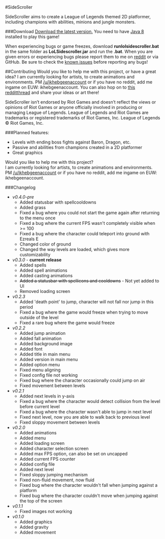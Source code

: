 #SideScroller

SideScroller aims to create a League of Legends themed 2D platformer, including champions with abilities, minions and jungle monsters. 

###Download
[Download the latest version.](https://github.com/ikhebgeenaccount/SideScroller/releases)
You need to have [Java 8](http://www.java.com) installed to play this game!

When experiencing bugs or game freezes, download **runlolsidescroller.bat** in the same folder as **LoLSidescroller.jar** and run the **.bat**. When you are given errors or experiencing bugs please report them to me on [reddit](http://www.reddit.com/u/ikhebgeenaccount) or via GitHub. Be sure to check the [known issues](https://github.com/ikhebgeenaccount/SideScroller/blob/master/BUGS.md) before reporting any bugs!

##Contributing
Would you like to help me with this project, or have a great idea?
I am currently looking for artists, to create animations and environments.
PM [/u/ikhebgeenaccount](http://www.reddit.com/u/ikhebgeenaccount) or if you have no reddit, add me ingame on EUW: ikhebgeenaccount.
You can also hop on to [this redditthread]() and share your ideas or art there!

SideScroller isn’t endorsed by Riot Games and doesn’t reflect the views or opinions of Riot Games or anyone officially involved in producing or managing League of Legends. League of Legends and Riot Games are trademarks or registered trademarks of Riot Games, Inc. League of Legends © Riot Games, Inc.

###Planned features:
  - Levels with ending boss fights against Baron, Dragon, etc.
  - Passive and abilities from champions created in a 2D platformer
  - Great graphics
  
Would you like to help me with this project?  
I am currently looking for artists, to create animations and environments.  
PM [/u/ikhebgeenaccount](http://www.reddit.com/u/ikhebgeenaccount) or if you have no reddit, add me ingame on EUW: ikhebgeenaccount.  

###Changelog
  - *v0.4.0-pre*
    - Added statusbar with spellcooldowns
    - Added grass
    - Fixed a bug where you could not start the game again after returning to the menu once
    - Fixed a bug where the current FPS wasn't completely visible when >= 100
    - Fixed a bug where the character could teleport into ground with Ezreals E
    - Changed color of ground
    - Changed the way levels are loaded, which gives more customizability
  - *v0.3.0* - **current release**
    - Added spells
    - Added spell animations
    - Added casting animations
    - ~~Added a statusbar with spellicons and cooldowns~~ - Not yet added to UI
    - Removed loading screen
  - *v0.2.3*
    - Added 'death point' to jump, character will not fall nor jump in this period
    - Fixed a bug where the game would freeze when trying to move outside of the level
    - Fixed a rare bug where the game would freeze
  - *v0.2.2*
    - Added jump animation
    - Added fall animation
    - Added background image
    - Added font
    - Added title in main menu
    - Added version in main menu
    - Added option menu
    - Fixed menu aligning
    - Fixed config file not working
    - Fixed bug where the character occasionally could jump on air
    - Fixed movement between levels
  - *v0.2.1*
    - Added next levels in y-axis
    - Fixed a bug where the character would detect collision from the level before current level
    - Fixed a bug where the character wasn't able to jump in next level
    - Fixed next level, now you are able to walk back to previous level
    - Fixed sloppy movement between levels
  - *v0.2.0*
    - Added animations
    - Added menu
    - Added loading screen
    - Added character selection screen
    - Added max FPS option, can also be set on uncapped
    - Added current FPS counter
    - Added config file
    - Added next level
    - Fixed sloppy jumping mechanism
    - Fixed non-fluid movement, now fluid
    - Fixed bug where the character wouldn't fall when jumping against a platform
    - Fixed bug where the character couldn't move when jumping against the top of the screen
  - *v0.1.1*
    - Fixed images not working
  - *v0.1.0*
    - Added graphics
    - Added gravity
    - Added movement
